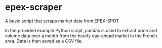 # epex-scraper
A basic script that scraps market data from EPEX-SPOT

In the provided example Python script, pandas is used to extract price and volume data over a month from the hourly day-ahead market in the French area. Data is then saved as a CSV file.
